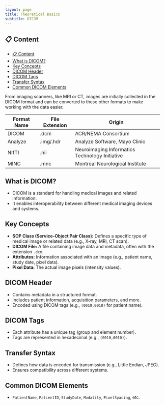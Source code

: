 ```yaml
---
layout: page
title: Theoretical Basics
subtitle: DICOM
---
```


## 📋 Content
- [📋 Content](#-content)
- [What is DICOM?](#what-is-dicom)
- [Key Concepts](#key-concepts)
- [DICOM Header](#dicom-header)
- [DICOM Tags](#dicom-tags)
- [Transfer Syntax](#transfer-syntax)
- [Common DICOM Elements](#common-dicom-elements)


From imaging scanners, like MRI or CT, images are initially collected in the DICOM format and can be converted to these other formats to make working with the data easier.

| Format Name | File Extension | Origin                                         |
|-------------|----------------|------------------------------------------------|
| DICOM       | .dcm           | ACR/NEMA Consortium                            |
| Analyze     | .img/.hdr      | Analyze Software, Mayo Clinic                  |
| NIfTI       | .nii           | Neuroimaging Informatics Technology Initiative |
| MINC        | .mnc           | Montreal Neurological Institute                |

## What is DICOM?
  - DICOM is a standard for handling medical images and related information.
  - It enables interoperability between different medical imaging devices and systems.

## Key Concepts
  - **SOP Class (Service-Object Pair Class):** Defines a specific type of medical image or related data (e.g., X-ray, MRI, CT scan).
  - **DICOM File:** A file containing image data and metadata, often with the extension `.dcm`.
  - **Attributes:** Information associated with an image (e.g., patient name, study date, pixel data).
  - **Pixel Data:** The actual image pixels (intensity values).

## DICOM Header
  - Contains metadata in a structured format.
  - Includes patient information, acquisition parameters, and more.
  - Encoded using DICOM tags (e.g., `(0010,0010)` for patient name).

## DICOM Tags
  - Each attribute has a unique tag (group and element number).
  - Tags are represented in hexadecimal (e.g., `(0010,0010)`).

## Transfer Syntax
  - Defines how data is encoded for transmission (e.g., Little Endian, JPEG).
  - Ensures compatibility across different systems.

## Common DICOM Elements
  - `PatientName`, `PatientID`, `StudyDate`, `Modality`, `PixelSpacing`, etc.